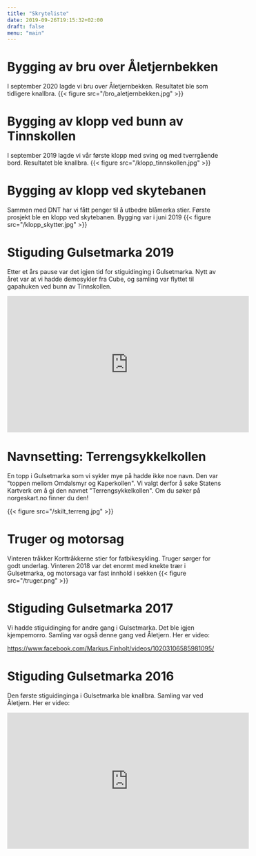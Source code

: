 ```yaml
---
title: "Skryteliste"
date: 2019-09-26T19:15:32+02:00
draft: false
menu: "main"
--- 
```


# Bygging av bru over Åletjernbekken
I september 2020 lagde vi bru over Åletjernbekken. Resultatet ble som tidligere knallbra.
{{< figure src="/bro_aletjernbekken.jpg" >}}

# Bygging av klopp ved bunn av Tinnskollen
I september 2019 lagde vi vår første klopp med sving og med tverrgående bord. Resultatet ble knallbra.
{{< figure src="/klopp_tinnskollen.jpg" >}}


# Bygging av klopp ved skytebanen
Sammen med DNT har vi fått penger til å utbedre blåmerka stier. Første prosjekt ble en klopp ved skytebanen. Bygging var i juni 2019
{{< figure src="/klopp_skytter.jpg" >}}

# Stiguding Gulsetmarka 2019
Etter et års pause var det igjen tid for stiguidinging i Gulsetmarka. Nytt av året var at vi hadde demosykler fra Cube, og samling var flyttet til gapahuken ved bunn av Tinnskollen.

<iframe width="560" height="315" src="https://www.youtube.com/embed/hx7xyTuh024" frameborder="0" allow="accelerometer; autoplay; encrypted-media; gyroscope; picture-in-picture" allowfullscreen></iframe>

# Navnsetting: Terrengsykkelkollen
En topp i Gulsetmarka som vi sykler mye på hadde ikke noe navn. Den var "toppen mellom Omdalsmyr og Kaperkollen". Vi valgt derfor å søke Statens Kartverk om å gi den navnet "Terrengsykkelkollen". Om du søker på norgeskart.no finner du den!

{{< figure src="/skilt_terreng.jpg" >}}

# Truger og motorsag
Vinteren tråkker Korttråkkerne stier for fatbikesykling. Truger sørger for godt underlag. Vinteren 2018 var det enormt med knekte trær i Gulsetmarka, og motorsaga var fast innhold i sekken
{{< figure src="/truger.png" >}}


# Stiguding Gulsetmarka 2017
Vi hadde stiguidinging for andre gang i Gulsetmarka. Det ble igjen kjempemorro. Samling var også denne gang ved Åletjern. Her er video:

https://www.facebook.com/Markus.Finholt/videos/10203106585981095/


# Stiguding Gulsetmarka 2016
Den første stiguidinginga i Gulsetmarka ble knallbra. Samling var ved Åletjern. Her er video:

<iframe width="560" height="315" src="https://www.youtube.com/embed/tk2NTV9JnwM" frameborder="0" allow="accelerometer; autoplay; encrypted-media; gyroscope; picture-in-picture" allowfullscreen></iframe>

